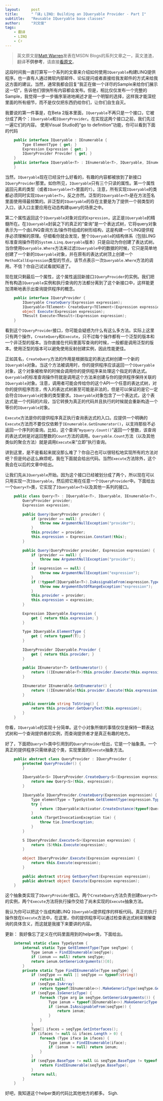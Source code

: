 ```yaml
---
layout:     post
title:      "「译」LINQ: Building an IQueryable Provider - Part I"
subtitle:   "Reusable IQueryable base classes"
author:     "刘文俊"
tags:
    - 翻译
    - LINQ
    - C♯
---
```


> 英文原文是[Matt Warren](https://social.msdn.microsoft.com/profile/matt%20warren%20-%20msft/ "Matt Warren")发表在MSDN Blogs的系列文章之一，英文渣渣，翻译**不供参考**，请直接[看原文](http://blogs.msdn.com/b/mattwar/archive/2007/07/30/linq-building-an-iqueryable-provider-part-i.aspx)。

这段时间我一直打算写一个系列的文章来介绍如何使用`IQueryable`构建LINQ提供程序。也一直有人通过微软内部邮件、论坛提问或者直接给我发邮件的方式来给我这方面的建议。当然，通常我都会回复“我正在做一个详尽的Sample来给你们展示这一切”，告诉他们很快所有内容都会发布。但是，相比仅仅发布一个完整的Sample，我觉得一步一步循序渐进地阐述才是一个明智的选择，这样我才能深挖里面的所有细节，而不是仅仅把东西扔给你们，让你们自生自灭。

我要说的第一件事是，在Beta 2版本里面，`IQueryable`不再只是一个接口，它被分成了两个：`IQueryable`和`IQueryProvider`。在实现这两个接口之前，我们先过一遍它们的内容。
使用Visual Studio的“go to definition”功能，你可以看到下面的代码

<!-- more -->

````cs
	public interface IQueryable : IEnumerable {       
	    Type ElementType { get; }
	    Expression Expression { get; }
	    IQueryProvider Provider { get; }
	}
	public interface IQueryable<T> : IEnumerable<T>, IQueryable, IEnumerable {
	}
````

当然，`IQueryable`现在已经没什么好看的，有趣的内容都被放到了新接口`IQueryProvider`那里。如你所见，`IQueryable`只有三个只读的属性。第一个属性返回元素的类型（或者`IQueryable<T>`里面的`T`）。注意，所有实现`IQueryable`的类都必须同时实现`IQueryable<T>`，反之亦然。泛型的`IQueryable<T>`是在方法签名里面使用得最频繁的。非泛型的`IQueryable`的存在主要是为了提供一个弱类型的入口，该入口主要应用在动态构建query的场景之中。

第二个属性返回这个`IQueryable`对象对应的`Expression`，这正是`IQueryable`的精髓所在。在`IQueryable`封装之下的真正的“查询”是一个表达式树，它将query对象表示为一个由LINQ查询方法/操作符组成的树形结构，这是构建一个LINQ提供程序必须理解的原理。仔细看你就会发现，整个`IQueryable`的结构体系（包括LING标准查询操作符的`System.Linq.Queryable`版本）只是自动为你创建了表达式树。当你使用`Queryable.Where`方法来过滤`IQueryable`中的数据的时候，它只是简单地创建了一个新的`IQueryable`对象，并在原有的表达式树顶上创建一个`MethodCallExpression`类型的节点，该节点表示一次`Queryable.Where`方法的调用。不信？你自己试试看就知道了。

现在就只剩最后一个属性，这个属性返回新接口`IQueryProvider`的实例。我们把所有构造`IQueryable`实例和执行查询的方法都分离到了这个新接口中，这样能更加清晰地表示出查询提供程序的概念。

````cs
	public interface IQueryProvider {
	    IQueryable CreateQuery(Expression expression);
	    IQueryable<TElement> CreateQuery<TElement>(Expression expression);
	    object Execute(Expression expression);
	    TResult Execute<TResult>(Expression expression);
	}
````

看到这个`IQueryProvider`接口，你可能会疑惑为什么有这么多方法。实际上这里只有两个操作，`CreateQuery`和`Execute`，只不过每个操作都有一个泛型的版本和一个非泛型的版本。当你直接在代码里面写查询的时候，一般都是调用泛型的版本。使用泛型的版本可以避免使用反射创建实例，因此性能更佳。

正如其名，`CreateQuery`方法的作用是根据指定的表达式树创建一个新的`IQueryable`对象。当这个方法被调用时，你的提供程序应该返回一个`IQueryable`对象，这个对象被枚举的时候会调用你的提供程序来处理这个指定的表达式。`Queryable`的标准查询操作符就是调用这个方法来创建与你的提供程序保持关联的`IQueryable`对象。注意，调用者可能会传给你的这个API一个任意的表达式树，对你的提供程序而言，传入的表达式树甚至可能是非法的，但是可以保证的是它一定会符合`IQueryable`对象的类型要求。`IQueryable`对象包含了一个表达式，这个表达式是一个代码的片段，当它转换为真正的代码并且执行的时候就会重新构造一个等价的`IQueryable`对象。

`Execute`方法是你的提供程序真正执行查询表达式的入口。应提供一个明确的`Execute`方法而不要仅仅依赖于`IEnumerable.GetEnumerator()`，以支持那些不必返回一个序列的查询。比如，这个查询“`myquery.Count()`”返回一个整数，该查询的表达式树是对返回整数的`Count`方法的调用。`Queryable.Count`方法（以及其他类似的聚合方法）就是调用`Execute`来“立即”执行查询。

讲到这里，是不是看起来就没那么难了？你自己也可以很轻松地实现所有的方法对吧？但是何必这么麻烦呢，我在下面就会给出代码。当然`Execute`方法除外，这个我会在以后的文章中给出。

让我们先从`IQueryable`开始。因为这个接口已经被划分成了两个，所以现在可以只用实现一次`IQueryable`，然后把它用在任意一个`IQueryProvider`中。下面给出一个`Query<T>`类，它实现了`IQueryable<T>`以及其他一系列的接口。

````cs
	public class Query<T> : IQueryable<T>, IQueryable, IEnumerable<T>, IEnumerable, IOrderedQueryable<T>, IOrderedQueryable {
	    QueryProvider provider;
	    Expression expression;
	 
	    public Query(QueryProvider provider) {
	        if (provider == null) {
	            throw new ArgumentNullException("provider");
	        }
	        this.provider = provider;
	        this.expression = Expression.Constant(this);
	    }
	 
	    public Query(QueryProvider provider, Expression expression) {
	        if (provider == null) {
	            throw new ArgumentNullException("provider");
	        }
	        if (expression == null) {
	            throw new ArgumentNullException("expression");
	        }
	        if (!typeof(IQueryable<T>).IsAssignableFrom(expression.Type)) {
	            throw new ArgumentOutOfRangeException("expression");
	        }
	        this.provider = provider;
	        this.expression = expression;
	    }
	 
	    Expression IQueryable.Expression {
	        get { return this.expression; }
	    }
	 
	    Type IQueryable.ElementType {
	        get { return typeof(T); }
	    }
	 
	    IQueryProvider IQueryable.Provider {
	        get { return this.provider; }
	    }
	 
	    public IEnumerator<T> GetEnumerator() {
	        return ((IEnumerable<T>)this.provider.Execute(this.expression)).GetEnumerator();
	    }
	 
	    IEnumerator IEnumerable.GetEnumerator() {
	        return ((IEnumerable)this.provider.Execute(this.expression)).GetEnumerator();
	    }
	 
	    public override string ToString() {
	        return this.provider.GetQueryText(this.expression);
	    }
	}
````

你看，`IQueryable`的实现十分简单。这个小对象所做的事情仅仅是保持一颗表达式树和一个查询提供者的实例，而查询提供者才是真正有趣的地方。

好了，下面把`Query<T>`类中引用到的`QueryProvider`给出，它是一个抽象类。一个真正的提供程序只需继承这个类，实现里面的`Execute`抽象方法。

````cs
	public abstract class QueryProvider : IQueryProvider {
	    protected QueryProvider() {
	    }
	 
	    IQueryable<S> IQueryProvider.CreateQuery<S>(Expression expression) {
	        return new Query<S>(this, expression);
	    }
	 
	    IQueryable IQueryProvider.CreateQuery(Expression expression) {
	        Type elementType = TypeSystem.GetElementType(expression.Type);
	        try {
	            return (IQueryable)Activator.CreateInstance(typeof(Query<>).MakeGenericType(elementType), new object[] { this, expression });
	        }
	        catch (TargetInvocationException tie) {
	            throw tie.InnerException;
	        }
	    }
	 
	    S IQueryProvider.Execute<S>(Expression expression) {
	        return (S)this.Execute(expression);
	    }
	 
	    object IQueryProvider.Execute(Expression expression) {
	        return this.Execute(expression);
	    }
	 
	    public abstract string GetQueryText(Expression expression);
	    public abstract object Execute(Expression expression);
	}
````

这个抽象类实现了`IQueryProvider`接口。两个`CreateQuery`方法负责创建`Query<T>`的实例，两个`Execute`方法将执行操作交给了尚未实现的`Execute`抽象方法。

我认为你可以把这个当成构建LINQ `IQueryable`提供程序的样板代码。真正的执行操作放在`Execute`方法中，在这里，你的提供程序可以通过检查表达式树来理解查询的具体含义，而这就是我接下来要讲的内容。

更新：
我好像忘了定义在代码里面用到的helper类，下面给出。

````cs
	internal static class TypeSystem {
	    internal static Type GetElementType(Type seqType) {
	        Type ienum = FindIEnumerable(seqType);
	        if (ienum == null) return seqType;
	        return ienum.GetGenericArguments()[0];
	    }
	    private static Type FindIEnumerable(Type seqType) {
	        if (seqType == null || seqType == typeof(string))
	            return null;
	        if (seqType.IsArray)
	            return typeof(IEnumerable<>).MakeGenericType(seqType.GetElementType());
	        if (seqType.IsGenericType) {
	            foreach (Type arg in seqType.GetGenericArguments()) {
	                Type ienum = typeof(IEnumerable<>).MakeGenericType(arg);
	                if (ienum.IsAssignableFrom(seqType)) {
	                    return ienum;
	                }
	            }
	        }
	        Type[] ifaces = seqType.GetInterfaces();
	        if (ifaces != null && ifaces.Length > 0) {
	            foreach (Type iface in ifaces) {
	                Type ienum = FindIEnumerable(iface);
	                if (ienum != null) return ienum;
	            }
	        }
	        if (seqType.BaseType != null && seqType.BaseType != typeof(object)) {
	            return FindIEnumerable(seqType.BaseType);
	        }
	        return null;
	    }
	}
````

好吧，我知道这个helper类的代码比其他地方的都多。
Sigh. <i class="emoji emoji-smile"></i>
